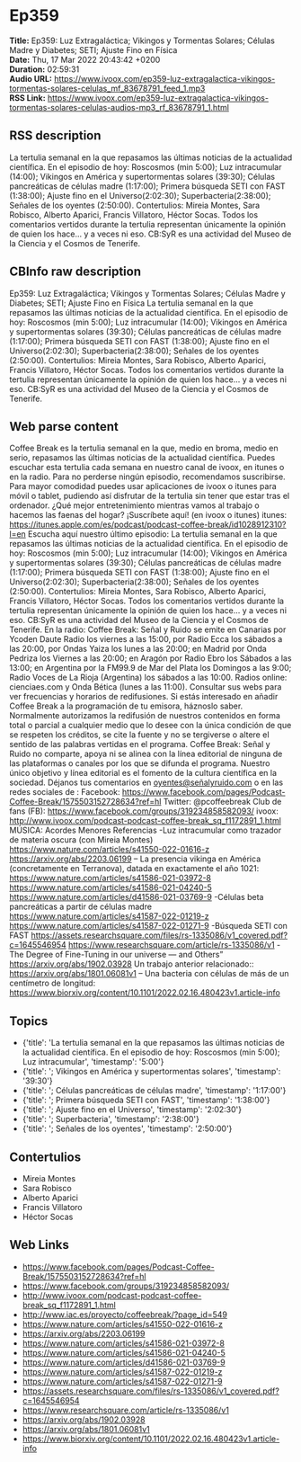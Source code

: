 # Ep359  
**Title:** Ep359: Luz Extragaláctica; Vikingos y Tormentas Solares; Células Madre y Diabetes; SETI; Ajuste Fino en Física  
**Date:** Thu, 17 Mar 2022 20:43:42 +0200  
**Duration:** 02:59:31  
**Audio URL:** https://www.ivoox.com/ep359-luz-extragalactica-vikingos-tormentas-solares-celulas_mf_83678791_feed_1.mp3  
**RSS Link:** https://www.ivoox.com/ep359-luz-extragalactica-vikingos-tormentas-solares-celulas-audios-mp3_rf_83678791_1.html  

## RSS description
La tertulia semanal en la que repasamos las últimas noticias de la actualidad científica. En el episodio de hoy: Roscosmos (min 5:00); Luz intracumular (14:00); Vikingos en América y supertormentas solares (39:30); Células pancreáticas de células madre (1:17:00); Primera búsqueda SETI con FAST (1:38:00); Ajuste fino en el Universo(2:02:30); Superbacteria(2:38:00); Señales de los oyentes (2:50:00). Contertulios: Mireia Montes, Sara Robisco, Alberto Aparici, Francis Villatoro, Héctor Socas. Todos los comentarios vertidos durante la tertulia representan únicamente la opinión de quien los hace... y a veces ni eso. CB:SyR es una actividad del Museo de la Ciencia y el Cosmos de Tenerife.

## CBInfo raw description
Ep359: Luz Extragaláctica; Vikingos y Tormentas Solares; Células Madre y Diabetes; SETI; Ajuste Fino en Física
La tertulia semanal en la que repasamos las últimas noticias de la actualidad científica. En el episodio de hoy: Roscosmos (min 5:00); Luz intracumular (14:00); Vikingos en América y supertormentas solares (39:30); Células pancreáticas de células madre (1:17:00); Primera búsqueda SETI con FAST (1:38:00); Ajuste fino en el Universo(2:02:30); Superbacteria(2:38:00); Señales de los oyentes (2:50:00). Contertulios: Mireia Montes, Sara Robisco, Alberto Aparici, Francis Villatoro, Héctor Socas. Todos los comentarios vertidos durante la tertulia representan únicamente la opinión de quien los hace... y a veces ni eso. CB:SyR es una actividad del Museo de la Ciencia y el Cosmos de Tenerife.


## Web parse content
Coffee Break es la tertulia semanal en la que, medio en broma, medio en serio, repasamos las últimas noticias de la actualidad científica. Puedes escuchar esta tertulia cada semana en nuestro canal de ivoox, en itunes o en la radio. Para no perderse ningún episodio, recomendamos suscribirse. Para mayor comodidad puedes usar aplicaciones de ivoox o itunes para móvil o tablet, pudiendo así disfrutar de la tertulia sin tener que estar tras el ordenador. ¿Qué mejor entretenimiento mientras vamos al trabajo o hacemos las faenas del hogar? ¡Suscríbete aquí! (en ivoox o itunes) itunes: https://itunes.apple.com/es/podcast/podcast-coffee-break/id1028912310?l=en Escucha aquí nuestro último episodio: La tertulia semanal en la que repasamos las últimas noticias de la actualidad científica. En el episodio de hoy: Roscosmos (min 5:00); Luz intracumular (14:00); Vikingos en América y supertormentas solares (39:30); Células pancreáticas de células madre (1:17:00); Primera búsqueda SETI con FAST (1:38:00); Ajuste fino en el Universo(2:02:30); Superbacteria(2:38:00); Señales de los oyentes (2:50:00). Contertulios: Mireia Montes, Sara Robisco, Alberto Aparici, Francis Villatoro, Héctor Socas. Todos los comentarios vertidos durante la tertulia representan únicamente la opinión de quien los hace… y a veces ni eso. CB:SyR es una actividad del Museo de la Ciencia y el Cosmos de Tenerife. En la radio: Coffee Break: Señal y Ruido se emite en Canarias por Ycoden Daute Radio los viernes a las 15:00, por Radio Ecca los sábados a las 20:00, por Ondas Yaiza los lunes a las 20:00; en Madrid por Onda Pedriza los Viernes a las 20:00; en Aragón por Radio Ebro los Sábados a las 13:00; en Argentina por la FM99.9 de Mar del Plata los Domingos a las 9:00; Radio Voces de La Rioja (Argentina) los sábados a las 10:00. Radios online: cienciaes.com y Onda Bética (lunes a las 11:00). Consultar sus webs para ver frecuencias y horarios de redifusiones. Si estás interesado en añadir Coffee Break a la programación de tu emisora, háznoslo saber. Normalmente autorizamos la redifusión de nuestros contenidos en forma total o parcial a cualquier medio que lo desee con la única condición de que se respeten los créditos, se cite la fuente y no se tergiverse o altere el sentido de las palabras vertidas en el programa. Coffee Break: Señal y Ruido no comparte, apoya ni se alinea con la línea editorial de ninguna de las plataformas o canales por los que se difunda el programa. Nuestro único objetivo y línea editorial es el fomento de la cultura científica en la sociedad. Déjanos tus comentarios en oyentes@señalyruido.com o en las redes sociales de : Facebook: https://www.facebook.com/pages/Podcast-Coffee-Break/1575503152728634?ref=hl Twitter: @pcoffeebreak Club de fans (FB): https://www.facebook.com/groups/319234858582093/ ivoox: http://www.ivoox.com/podcast-podcast-coffee-break_sq_f1172891_1.html MÚSICA: Acordes Menores Referencias -Luz intracumular como trazador de materia oscura (con Mireia Montes) https://www.nature.com/articles/s41550-022-01616-z https://arxiv.org/abs/2203.06199 – La presencia vikinga en América (concretamente en Terranova), datada en exactamente el año 1021: https://www.nature.com/articles/s41586-021-03972-8 https://www.nature.com/articles/s41586-021-04240-5 https://www.nature.com/articles/d41586-021-03769-9 -Células beta pancreáticas a partir de células madre https://www.nature.com/articles/s41587-022-01219-z https://www.nature.com/articles/s41587-022-01271-9 -Búsqueda SETI con FAST https://assets.researchsquare.com/files/rs-1335086/v1_covered.pdf?c=1645546954 https://www.researchsquare.com/article/rs-1335086/v1 -The Degree of Fine-Tuning in our universe — and Others” https://arxiv.org/abs/1902.03928 Un trabajo anterior relacionado:: https://arxiv.org/abs/1801.06081v1 – Una bacteria con células de más de un centímetro de longitud: https://www.biorxiv.org/content/10.1101/2022.02.16.480423v1.article-info

## Topics
- {'title': 'La tertulia semanal en la que repasamos las últimas noticias de la actualidad científica. En el episodio de hoy: Roscosmos (min 5:00); Luz intracumular', 'timestamp': '5:00'}
- {'title': '; Vikingos en América y supertormentas solares', 'timestamp': '39:30'}
- {'title': '; Células pancreáticas de células madre', 'timestamp': '1:17:00'}
- {'title': '; Primera búsqueda SETI con FAST', 'timestamp': '1:38:00'}
- {'title': '; Ajuste fino en el Universo', 'timestamp': '2:02:30'}
- {'title': '; Superbacteria', 'timestamp': '2:38:00'}
- {'title': '; Señales de los oyentes', 'timestamp': '2:50:00'}
## Contertulios
- Mireia Montes
- Sara Robisco
- Alberto Aparici
- Francis Villatoro
- Héctor Socas
## Web Links
- https://www.facebook.com/pages/Podcast-Coffee-Break/1575503152728634?ref=hl
- https://www.facebook.com/groups/319234858582093/
- http://www.ivoox.com/podcast-podcast-coffee-break_sq_f1172891_1.html
- http://www.iac.es/proyecto/coffeebreak/?page_id=549
- https://www.nature.com/articles/s41550-022-01616-z
- https://arxiv.org/abs/2203.06199
- https://www.nature.com/articles/s41586-021-03972-8
- https://www.nature.com/articles/s41586-021-04240-5
- https://www.nature.com/articles/d41586-021-03769-9
- https://www.nature.com/articles/s41587-022-01219-z
- https://www.nature.com/articles/s41587-022-01271-9
- https://assets.researchsquare.com/files/rs-1335086/v1_covered.pdf?c=1645546954
- https://www.researchsquare.com/article/rs-1335086/v1
- https://arxiv.org/abs/1902.03928
- https://arxiv.org/abs/1801.06081v1
- https://www.biorxiv.org/content/10.1101/2022.02.16.480423v1.article-info